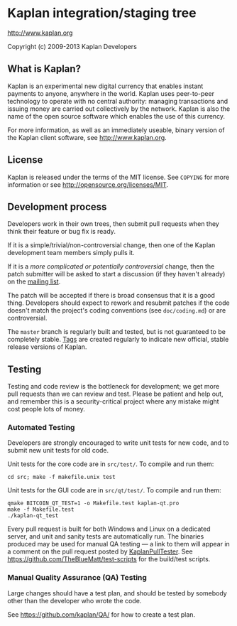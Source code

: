 Kaplan integration/staging tree
================================

http://www.kaplan.org

Copyright (c) 2009-2013 Kaplan Developers

What is Kaplan?
----------------

Kaplan is an experimental new digital currency that enables instant payments to
anyone, anywhere in the world. Kaplan uses peer-to-peer technology to operate
with no central authority: managing transactions and issuing money are carried
out collectively by the network. Kaplan is also the name of the open source
software which enables the use of this currency.

For more information, as well as an immediately useable, binary version of
the Kaplan client software, see http://www.kaplan.org.

License
-------

Kaplan is released under the terms of the MIT license. See `COPYING` for more
information or see http://opensource.org/licenses/MIT.

Development process
-------------------

Developers work in their own trees, then submit pull requests when they think
their feature or bug fix is ready.

If it is a simple/trivial/non-controversial change, then one of the Kaplan
development team members simply pulls it.

If it is a *more complicated or potentially controversial* change, then the patch
submitter will be asked to start a discussion (if they haven't already) on the
[mailing list](http://sourceforge.net/mailarchive/forum.php?forum_name=kaplan-development).

The patch will be accepted if there is broad consensus that it is a good thing.
Developers should expect to rework and resubmit patches if the code doesn't
match the project's coding conventions (see `doc/coding.md`) or are
controversial.

The `master` branch is regularly built and tested, but is not guaranteed to be
completely stable. [Tags](https://github.com/kaplan/kaplan/tags) are created
regularly to indicate new official, stable release versions of Kaplan.

Testing
-------

Testing and code review is the bottleneck for development; we get more pull
requests than we can review and test. Please be patient and help out, and
remember this is a security-critical project where any mistake might cost people
lots of money.

### Automated Testing

Developers are strongly encouraged to write unit tests for new code, and to
submit new unit tests for old code.

Unit tests for the core code are in `src/test/`. To compile and run them:

    cd src; make -f makefile.unix test

Unit tests for the GUI code are in `src/qt/test/`. To compile and run them:

    qmake BITCOIN_QT_TEST=1 -o Makefile.test kaplan-qt.pro
    make -f Makefile.test
    ./kaplan-qt_test

Every pull request is built for both Windows and Linux on a dedicated server,
and unit and sanity tests are automatically run. The binaries produced may be
used for manual QA testing — a link to them will appear in a comment on the
pull request posted by [KaplanPullTester](https://github.com/KaplanPullTester). See https://github.com/TheBlueMatt/test-scripts
for the build/test scripts.

### Manual Quality Assurance (QA) Testing

Large changes should have a test plan, and should be tested by somebody other
than the developer who wrote the code.

See https://github.com/kaplan/QA/ for how to create a test plan.
